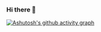 ### Hi there 👋



[![Ashutosh's github activity graph](https://github-readme-activity-graph.vercel.app/graph?username=Flowensity&theme=dracula)](https://github.com/ashutosh00710/github-readme-activity-graph)


